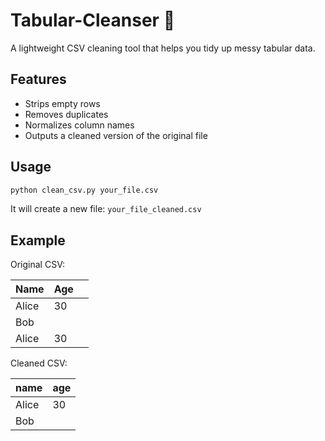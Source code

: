 # Tabular-Cleanser 🧼

A lightweight CSV cleaning tool that helps you tidy up messy tabular data.

## Features

- Strips empty rows
- Removes duplicates
- Normalizes column names
- Outputs a cleaned version of the original file

## Usage

```bash
python clean_csv.py your_file.csv
```

It will create a new file: `your_file_cleaned.csv`

## Example

Original CSV:

| Name | Age |   |  
|------|-----|---|  
| Alice | 30 |   |  
| Bob   |  |   |  
| Alice | 30 |   |  

Cleaned CSV:

| name | age |  
|------|-----|  
| Alice | 30 |  
| Bob   |     |  
